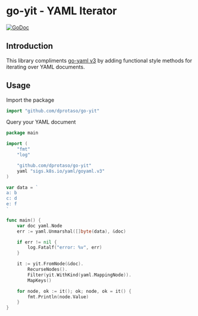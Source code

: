 # go-yit - YAML Iterator

[![GoDoc](https://godoc.org/github.com/dprotaso/go-yit?status.svg)](https://godoc.org/github.com/dprotaso/go-yit)

## Introduction

This library compliments [go-yaml v3](https://github.com/kubernetes-sigs/yaml/tree/master/goyaml.v3) by adding functional style methods for iterating over YAML documents.

## Usage

Import the package
```go
import "github.com/dprotaso/go-yit"
```


Query your YAML document
```go
package main

import (
	"fmt"
	"log"

	"github.com/dprotaso/go-yit"
	yaml "sigs.k8s.io/yaml/goyaml.v3"
)

var data = `
a: b
c: d
e: f
`

func main() {
	var doc yaml.Node
	err := yaml.Unmarshal([]byte(data), &doc)

	if err != nil {
		log.Fatalf("error: %v", err)
	}

	it := yit.FromNode(&doc).
		RecurseNodes().
		Filter(yit.WithKind(yaml.MappingNode)).
		MapKeys()

	for node, ok := it(); ok; node, ok = it() {
		fmt.Println(node.Value)
	}
}
```

